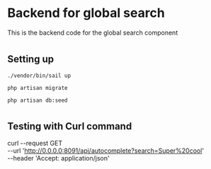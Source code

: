 # Backend for global search

This is the backend code for the global search component

#

## Setting up
```
./vendor/bin/sail up

php artisan migrate

php artisan db:seed
```


#
## Testing with Curl command

curl --request GET \
  --url 'http://0.0.0.0:8091/api/autocomplete?search=Super%20cool' \
  --header 'Accept: application/json'
